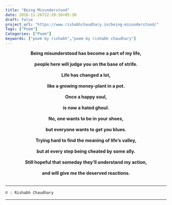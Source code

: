 ```yaml
---
title: "Being Misunderstood"
date: 2016-11-26T22:29:10+05:30
draft: false
project_url: "https://www.rishabhchaudhary.in/being-misunderstood/"
Tags: ["Poem"]
Categories: ["Poem"]
keywords: ["poem by rishabh","poem by rishabh chaudhary"]
---
```



<center><b>
Being misunderstood has become a part of my life,<br><br>
people here will judge you on the base of strife.<br><br>
Life has changed a lot,<br><br>
like a growing money-plant in a pot.<br><br>
Once a happy soul,<br><br>
is now a hated ghoul.<br><br>
No, one wants to be in your shoes,<br><br>
but everyone wants to get you blues.<br><br>
Trying hard to find the meaning of life’s valley,<br><br>
but at every step being cheated by some ally.<br><br>
Still hopeful that someday they’ll understand my action,<br><br>
and will give me the deserved reactions.<br><br>
</b></center>

___________________________________________
``` 
© : Rishabh Chaudhary 
```

___________________________________________

